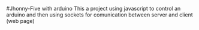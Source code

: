 #Jhonny-Five with arduino
This a project using javascript to control an arduino and then using sockets for comunication between server and client (web page)